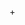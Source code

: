 +<!DOCTYPE html>
<html lang="en">

<head>
    <meta charset="UTF-8">
    <meta name="viewport" content="width=device-width, initial-scale=1.0">
    <title>Document</title>
    <link rel="stylesheet" href="https://cdnjs.cloudflare.com/ajax/libs/font-awesome/6.4.2/css/all.min.css">
    <style>
        .nav {
            background-color: #33b5e5;
        }

        * {
            box-sizing: border-box;
        }

        .row::after {
            content: "";
            clear: both;
            display: block;
        }

        [class*="col-"] {
            float: left;
            padding: 15px;
        }

        html {
            font-family: "Lucida Sans", sans-serif;
        }

        .box {
            background-color: #9933cc6b;
            color: #ffffff;
            padding: 15px;
            width: 50%;
        }

        .menu ul {
            list-style-type: none;
            margin: 0;
            padding: 0;
        }

        .menu li {
            padding: 8px;
            margin-bottom: 7px;
            background-color: #cc66ff;
            color: #ffffff;
            box-shadow: 0 1px 3px rgba(0, 0, 0, 0.12), 0 1px 2px rgba(0, 0, 0, 0.24);
        }

        .menu li:hover {
            background-color: #99ccff;
        }

        .aside {
            background-color: #cc66ff;
            padding: 15px;
            color: #ffffff;
            text-align: center;
            font-size: 14px;
            box-shadow: 0 1px 3px rgba(0, 0, 0, 0.12), 0 1px 2px rgba(0, 0, 0, 0.24);
        }

        .no {
            background-color: #33b5e5;
            padding: 16px;
            box-sizing: inherit;
            display: block;
        }
        .no:hover {
            background-color: #99ccff;
        }

        .col-6 {
            color: #ffffff;
            text-align: justify;
        }

        .footer {
            color: #ffffff;
            text-align: center;
            font-size: 12px;
            padding: 15px;
        }

        /* For desktop: */
        .col-1 {
            width: 8.33%;
        }

        .col-2 {
            width: 16.66%;
        }

        .col-3 {
            width: 25%;
        }

        .col-4 {
            width: 33.33%;
        }

        .col-5 {
            width: 41.66%;
        }

        .col-6 {
            width: 50%;
        }

        .col-7 {
            width: 58.33%;
        }

        .col-8 {
            width: 66.66%;
        }

        .col-9 {
            width: 75%;
        }

        .col-10 {
            width: 83.33%;
        }

        .col-11 {
            width: 91.66%;
        }

        .col-12 {
            width: 100%;
        }

        @media only screen and (max-width: 768px) {

            /* For mobile phones: */
            [class*="col-"] {
                width: 100%;
            }
        }
    </style>
    </body>
</head>

<body class="nav">
    <div class="box">
        <h1>
            <img src="hhh.jpg" alt=" Phạm Thị Huệ" class="box">
            <p>Phạm Thị Huệ </p>
        </h1>
    </div>

    <div class="row">
        <div class="col-3 menu">
            <ul>
                <li><i class="fa fa-briefcase fa-fw w3-margin-right w3-large w3-text-teal"></i> student </li>
                <li><i class="fa fa-home fa-fw w3-margin-right w3-large w3-text-teal"></i> Việt Nam </li>
                <li><i class="fa fa-envelope fa-fw w3-margin-right w3-large w3-text-teal"></i> phamhue10122003@gmail.com
                </li>
                <li><i class="fa fa-phone fa-fw w3-margin-right w3-large w3-text-teal"></i> 0348198802 </li>
            </ul>
        </div>

        <div class="col-6">
            <h1> Tóm tắt bản thân </h1>
            <p>Tôi là một người tự hào về khả năng làm việc độc lập và sở hữu tinh thần cầu tiến. Tôi luôn đam mê trong
                việc học hỏi và phát triển bản thân để đạt được mục tiêu cá nhân và chuyên môn. Với sự tập trung cao và
                khả năng giải quyết vấn đề linh hoạt, tôi cam kết mang lại hiệu suất làm việc tối ưu và đóng góp tích
                cực cho môi trường làm việc.</p>
        </div>

        <div class="col-3 right">
            <div class="aside">
                <h1> Kỹ năng </h1>
                <h2> Giao Tiếp </h2>
                <p class="no"> 50% </p>
                <h2> Phân Tích Dữ Liệu </h2>
                <p class="no"> 70% </p>
                <h2> Công nghệ </h2>
                <p class="no"> 70% </p>
                <h2> Lãnh Đạo </h2>
                <p class="no"> 80% </p>
            </div>
        </div>
    </div>

    <div class="footer">
        <i class="fa-brands fa-facebook"></i> 
        <i class="fa-brands fa-tiktok"></i>
        <i class="fa-brands fa-instagram"></i> 
        <i class="fa-brands fa-facebook-messenger"></i>
            <i class="fa-brands fa-twitter"></i>

    </div>

</body>

</html>
